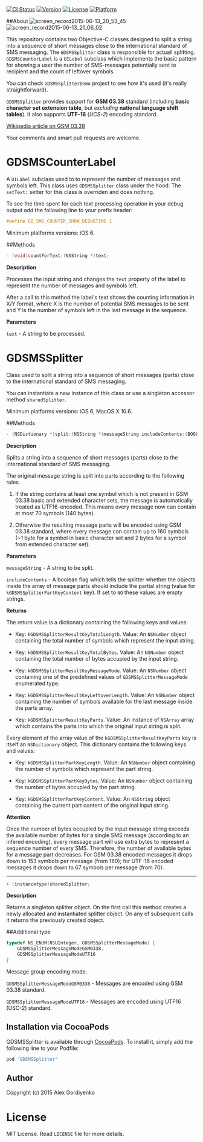 [![CI Status](http://img.shields.io/travis/coffellas-cto/GDSMSSplitter.svg?style=flat)](https://travis-ci.org/coffellas-cto/GDSMSSplitter)
[![Version](https://img.shields.io/cocoapods/v/GDSMSSplitter.svg?style=flat)](http://cocoapods.org/pods/GDSMSSplitter)
[![License](https://img.shields.io/cocoapods/l/GDSMSSplitter.svg?style=flat)](http://cocoapods.org/pods/GDSMSSplitter)
[![Platform](https://img.shields.io/cocoapods/p/GDSMSSplitter.svg?style=flat)](http://cocoapods.org/pods/GDSMSSplitter)

##About
 ![screen_record2015-06-13_20_53_45](https://cloud.githubusercontent.com/assets/3193877/8145397/52ab127e-120f-11e5-8994-36d267d44950.gif) ![screen_record2015-06-13_21_06_02](https://cloud.githubusercontent.com/assets/3193877/8145421/6f418b9c-1210-11e5-9c40-280b3651cef3.gif)
 
 This repository contains two Objective-C classes designed to split a string into a sequence of short messages close to the international standard of SMS messaging. The `GDSMSSplitter` class is responsible for actuall splitting. `GDSMSCounterLabel` is a `UILabel` subclass which implements the basic pattern for showing a user the number of SMS-messages potentially sent to recipient and the count of leftover symbols.
 
 You can check `GDSMSSplitterDemo` project to see how it's used (it's really straightforward).
 
 `GDSMSSplitter` provides support for **GSM 03.38** standard (including **basic character set extension table**, but *excluding* **national language shift tables**). It also supports **UTF-16** (*UCS-2*) encoding standard.
 
 [Wikipedia article on GSM 03.38](http://en.wikipedia.org/wiki/GSM_03.38)
 
 Your comments and smart pull requests are welcome.

# GDSMSCounterLabel
 
 A `UILabel` subclass used to to represent the number of messages and symbols left. This class uses `GDSMSSplitter` class under the hood. The `setText:` setter for this class is overriden and does nothing.
 
 To see the time spent for each text processing operation in your debug output add the following line to your prefix header:
 ```objective-c
 #define GD_SMS_COUNTER_SHOW_DEBUGTIME 1
 ```
 Minimum platforms versions: iOS 6.
 
 ##Methods
 
 ```objective-c
 - (void)countForText:(NSString *)text;
 ```
 
 **Description**
 
 Processes the input string and changes the `text` property of the label to represent the number of messages and symbols left.
 
 After a call to this method the label's text shows the counting information in X/Y format, where X is the number of potential SMS messages to be sent and Y is the number of symbols left in the last message in the sequence.
 
 **Parameters**
 
 `text` - A string to be processed.
 
 # GDSMSSplitter
 Class used to split a string into a sequence of short messages (parts) close to the international standard of SMS messaging.
 
 You can instantiate a new instance of this class or use a singleton accessor method `sharedSplitter`.
 
 Minimum platforms versions: iOS 6, MacOS X 10.6.
 
 ##Methods
 ```objective-c
 - (NSDictionary *)split:(NSString *)messageString includeContents:(BOOL)includeContents;
 ```
 **Description**
 
 Splits a string into a sequence of short messages (parts) close to the international standard of SMS messaging.
 
 The original message string is split into parts according to the following rules.
 
 1. If the string contains at least one symbol which is not present in GSM 03.38 basic and extended character sets, the message is automatically treated as UTF16-encoded. This means every message now can contain at most 70 symbols (140 bytes).
 
 2. Otherwise the resulting message parts will be encoded using GSM 03.38 standard, where every message can contain up to 160 symbols (~1 byte for a symbol in basic character set and 2 bytes for a symbol from extended character set).
 
 **Parameters**
 
 `messageString` - A string to be split.
 
 `includeContents` - A boolean flag which tells the splitter whether the objects inside the array of message parts should include the partial string (value for `kGDSMSSplitterPartKeyContent` key). If set to `NO` these values are empty strings.
 
 **Returns**
 
 The return value is a dictionary containing the following keys and values:
 
 - Key: `kGDSMSSplitterResultKeyTotalLength`. Value: An `NSNumber` object containing the total number of symbols which represent the input string.
 
 - Key: `kGDSMSSplitterResultKeyTotalBytes`. Value: An `NSNumber` object containing the total number of bytes accupied by the input string.
 
 - Key: `kGDSMSSplitterResultKeyMessageMode`. Value: An `NSNumber` object containing one of the predefined values of `GDSMSSplitterMessageMode` enumerated type.
 
 - Key: `kGDSMSSplitterResultKeyLeftoverLength`. Value: An `NSNumber` object containing the number of symbols available for the last message inside the parts array.
 
 - Key: `kGDSMSSplitterResultKeyParts`. Value: An instance of `NSArray` array which contains the parts into which the original input string is split.
 
 
 Every element of the array value of the `kGDSMSSplitterResultKeyParts` key is itself an `NSDictionary` object. This dictionary contains the following keys and values:
 
 - Key: `kGDSMSSplitterPartKeyLength`. Value: An `NSNumber` object containing the number of symbols which represent the part string.
 
 - Key: `kGDSMSSplitterPartKeyBytes`. Value: An `NSNumber` object containing the number of bytes accupied by the part string.
 
 - Key: `kGDSMSSplitterPartKeyContent`. Value: An `NSString` object containing the current part content of the original input string.
 
 **Attention**
 
 Once the number of bytes occupied by the input message string exceeds the available number of bytes for a single SMS message (according to an infered encoding), every message part will use extra bytes to represent a sequence number of every SMS. Therefore, the number of available bytes for a message part decreases. For GSM 03.38 encoded messages it drops down to 153 symbols per message (from 160); for UTF-16 encoded messages it drops down to 67 symbols per message (from 70).
 
 ---
 
 ```objective-c
 + (instancetype)sharedSplitter;
 ```
 
 **Description**
 
 Returns a singleton splitter object. On the first call this method creates a newly allocated and instantiated splitter object. On any of subsequent calls it returns the previously created object.
 
 ##Additional type
 ```objective-c
 typedef NS_ENUM(NSUInteger, GDSMSSplitterMessageMode) {
     GDSMSSplitterMessageModeGSM0338,
     GDSMSSplitterMessageModeUTF16
 } 
 ```
 
 Message group encoding mode.
 
 `GDSMSSplitterMessageModeGSM0338` - Messages are encoded using GSM 03.38 standard.
 
 `GDSMSSplitterMessageModeUTF16` - Messages are encoded using UTF16 (USC-2) standard.

## Installation via CocoaPods

GDSMSSplitter is available through [CocoaPods](http://cocoapods.org). To install
it, simply add the following line to your Podfile:

```ruby
pod "GDSMSSplitter"
```

## Author

Copyright (c) 2015 Alex Gordiyenko

# License
MIT License. Read `LICENSE` file for more details.
